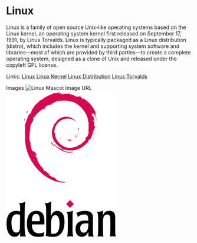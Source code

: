 # Linux
Linux is a family of open source Unix-like operating systems based on the Linux kernel, an operating system kernel first released on September 17, 1991, by Linus Torvalds. Linux is typically packaged as a Linux distribution (distro), which includes the kernel and supporting system software and libraries—most of which are provided by third parties—to create a complete operating system, designed as a clone of Unix and released under the copyleft GPL license.



Links:
[Linux](https://en.wikipedia.org/wiki/Linux)
[Linux Kernel](https://en.wikipedia.org/wiki/Linux_kernel)
[Linux Distribution](https://en.wikipedia.org/wiki/Linux_distribution)
[Linus Torvalds](https://en.wikipedia.org/wiki/Linus_Torvalds)

Images
![Linux Mascot Image URL](https://pbs.twimg.com/profile_images/1216459377512796162/C1Rh4Vax_400x400.jpg)
![Debian Logo](Debian_logo.png)
